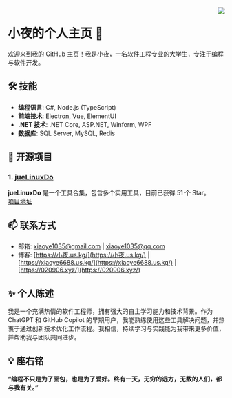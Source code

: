 <img align="right" src="https://github-readme-stats.vercel.app/api?username=xiaoye6688" />

# 小夜的个人主页 👋
欢迎来到我的 GitHub 主页！我是小夜，一名软件工程专业的大学生，专注于编程与软件开发。

## 🛠️ 技能

- **编程语言**: C#, Node.js (TypeScript)
- **前端技术**: Electron, Vue, ElementUI
- **.NET 技术**: .NET Core, ASP.NET, Winform, WPF
- **数据库**: SQL Server, MySQL, Redis

## 🌟 开源项目

### 1. [jueLinuxDo](https://github.com/xiaoye6688/jueLinuxDo) 
**jueLinuxDo** 是一个工具合集，包含多个实用工具，目前已获得 51 个 Star。  
[项目地址](https://github.com/xiaoye6688/jueLinuxDo)

## 📫 联系方式

- 邮箱: [xiaoye1035@gmail.com](mailto:xiaoye1035@gmail.com) | [xiaoye1035@qq.com](mailto:xiaoye1035@qq.com)
- 博客: [https://小夜.us.kg/](https://小夜.us.kg/) | [https://xiaoye6688.us.kg/](https://xiaoye6688.us.kg/) | [https://020906.xyz/](https://020906.xyz/) 

## ✨ 个人陈述

我是一个充满热情的软件工程师，拥有强大的自主学习能力和技术背景。作为 ChatGPT 和 GitHub Copilot 的早期用户，我能熟练使用这些工具解决问题，并热衷于通过创新技术优化工作流程。我相信，持续学习与实践能为我带来更多价值，并帮助我与团队共同进步。

## 💡 座右铭

**“编程不只是为了面包，也是为了爱好。终有一天，无穷的远方，无数的人们，都与我有关。”**
